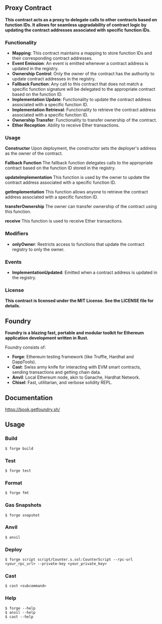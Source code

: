## Proxy Contract


**This contract acts as a proxy to delegate calls to other contracts based on function IDs. It allows for seamless upgradability of contract logic by updating the contract addresses associated with specific function IDs.**

### Functionality

-   **Mapping**: This contract maintains a mapping to store function IDs and their corresponding contract addresses.
-   **Event Emission**: An event is emitted whenever a contract address is updated in the registry.
-   **Ownership Control**: Only the owner of the contract has the authority to update contract addresses in the registry.
-   **Fallback Function**: Any call to this contract that does not match a specific function signature will be delegated to the appropriate contract based on the function ID.
-   **Implementation Update**: Functionality to update the contract address associated with a specific function ID.
-    **Implementation Retrieval**: Functionality to retrieve the contract address associated with a specific function ID.
-    **Ownership Transfer**: Functionality to transfer ownership of the contract.
-    **Ether Reception**: Ability to receive Ether transactions.

    
### Usage

**Constructor**
Upon deployment, the constructor sets the deployer's address as the owner of the contract.

**Fallback Function**
The fallback function delegates calls to the appropriate contract based on the function ID stored in the registry.

**updateImplementation**
This function is used by the owner to update the contract address associated with a specific function ID.

**getImplementation**
This function allows anyone to retrieve the contract address associated with a specific function ID.

**transferOwnership**
The owner can transfer ownership of the contract using this function.

**receive**
This function is used to receive Ether transactions.

### Modifiers

-  **onlyOwner**: Restricts access to functions that update the contract registry to only the owner.
  
### Events

-   **ImplementationUpdated**: Emitted when a contract address is updated in the registry.
  
### License

**This contract is licensed under the MIT License. See the LICENSE file for details.**


## Foundry

**Foundry is a blazing fast, portable and modular toolkit for Ethereum application development written in Rust.**

Foundry consists of:

-   **Forge**: Ethereum testing framework (like Truffle, Hardhat and DappTools).
-   **Cast**: Swiss army knife for interacting with EVM smart contracts, sending transactions and getting chain data.
-   **Anvil**: Local Ethereum node, akin to Ganache, Hardhat Network.
-   **Chisel**: Fast, utilitarian, and verbose solidity REPL.

## Documentation

https://book.getfoundry.sh/

## Usage

### Build

```shell
$ forge build
```

### Test

```shell
$ forge test
```

### Format

```shell
$ forge fmt
```

### Gas Snapshots

```shell
$ forge snapshot
```

### Anvil

```shell
$ anvil
```

### Deploy

```shell
$ forge script script/Counter.s.sol:CounterScript --rpc-url <your_rpc_url> --private-key <your_private_key>
```

### Cast

```shell
$ cast <subcommand>
```

### Help

```shell
$ forge --help
$ anvil --help
$ cast --help
```

